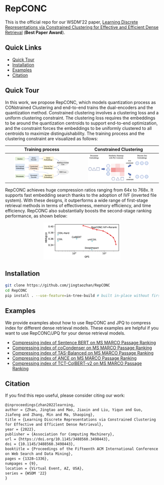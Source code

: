 # RepCONC

This is the official repo for our WSDM'22 paper, [Learning Discrete Representations via Constrained Clustering for Effective and Efficient Dense Retrieval](https://arxiv.org/pdf/2110.05789.pdf) (**Best Paper Award**). 

## Quick Links

  - [Quick Tour](#quick-tour)
  - [Installation](#installation)
  - [Examples](#examples)
  - [Citation](#citation)

## Quick Tour 

In this work, we propose RepCONC, which models quantization process as CONstrained Clustering and end-to-end trains the dual-encoders and the quantization method. Constrained clustering involves a clustering loss and a uniform clustering constraint. The clustering loss requires the embeddings to be around the quantization centroids to support end-to-end optimization, and the constraint forces the embeddings to be uniformly clustered to all centroids to maximize distinguishability. 
The training process and the clustering constraint are visualized as follows:

Training process   |  Constrained Clustering
:-------------------------:|:-------------------------:
<img src="./figures/workflow.png" width="80%">  | <img src="./figures/cons_cluster.png" width="80%"> 

RepCONC achieves huge compression ratios ranging from 64x to 768x. It supports fast embedding search thanks to the adoption of IVF (inverted file system). With these designs, it outperforms a wide range of first-stage retrieval methods in terms of effectiveness, memory efficiency, and time efficiency. 
RepCONC also substantially boosts the second-stage ranking performance, as shown below:
<p align="center">
<img src="./figures/psg_vs_cplx_qps.png" width="50%">  
</p>

## Installation

```bash
git clone https://github.com/jingtaozhan/RepCONC
cd RepCONC
pip install . --use-feature=in-tree-build # built in-place without first copying to a temporary directory.
```


## Examples

We provide examples about how to use RepCONC and JPQ to compress index for different dense retrieval models. These examples are helpful if you want to use RepCONC/JPQ for your dense retrieval models.

* [Compressing index of Sentence BERT on MS MARCO Passage Ranking](./examples/sentence-bert) 
* [Compressing index of coCondenser on MS MARCO Passage Ranking](./examples/cocondenser)
* [Compressing index of TAS-Balanced on MS MARCO Passage Ranking](./examples/tas-balanced)
* [Compressing index of ANCE on MS MARCO Passage Ranking](./examples/ance/msmarco-passage)
* [Compressing index of TCT-ColBERT-v2 on MS MARCO Passage Ranking](./examples/tct-colbert/msmarco-passage)


## Citation
If you find this repo useful, please consider citing our work:
```
@inproceedings{zhan2022learning,
author = {Zhan, Jingtao and Mao, Jiaxin and Liu, Yiqun and Guo, Jiafeng and Zhang, Min and Ma, Shaoping},
title = {Learning Discrete Representations via Constrained Clustering for Effective and Efficient Dense Retrieval},
year = {2022},
publisher = {Association for Computing Machinery},
url = {https://doi.org/10.1145/3488560.3498443},
doi = {10.1145/3488560.3498443},
booktitle = {Proceedings of the Fifteenth ACM International Conference on Web Search and Data Mining},
pages = {1328–1336},
numpages = {9},
location = {Virtual Event, AZ, USA},
series = {WSDM '22}
}
```

